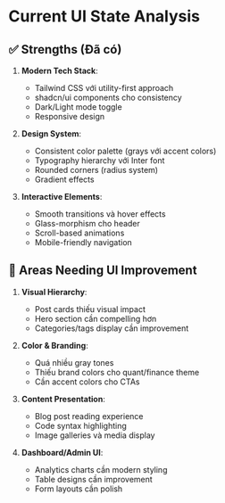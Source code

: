 # Current UI State Analysis

## ✅ Strengths (Đã có)

1. **Modern Tech Stack**:
   - Tailwind CSS với utility-first approach
   - shadcn/ui components cho consistency
   - Dark/Light mode toggle
   - Responsive design

2. **Design System**:
   - Consistent color palette (grays với accent colors)
   - Typography hierarchy với Inter font
   - Rounded corners (radius system)
   - Gradient effects

3. **Interactive Elements**:
   - Smooth transitions và hover effects
   - Glass-morphism cho header
   - Scroll-based animations
   - Mobile-friendly navigation

## 🔧 Areas Needing UI Improvement

1. **Visual Hierarchy**:
   - Post cards thiếu visual impact
   - Hero section cần compelling hơn
   - Categories/tags display cần improvement

2. **Color & Branding**:
   - Quá nhiều gray tones
   - Thiếu brand colors cho quant/finance theme
   - Cần accent colors cho CTAs

3. **Content Presentation**:
   - Blog post reading experience
   - Code syntax highlighting
   - Image galleries và media display

4. **Dashboard/Admin UI**:
   - Analytics charts cần modern styling
   - Table designs cần improvement
   - Form layouts cần polish
